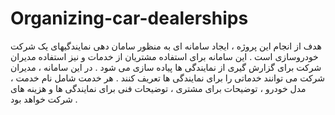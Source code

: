 # Organizing-car-dealerships
هدف از انجام این پروژه ، ایجاد سامانه ای به منظور سامان دهی نمایندگیهای یک شرکت خودروسازی است . این سامانه برای استفاده مشتریان از خدمات و نیز استفاده مدیران شرکت برای گزارش گیری از نمایندگی ها پیاده سازی می شود . در این سامانه ، مدیران شرکت می توانند خدماتی را برای نمایندگی ها تعریف کنند . هر خدمت شامل نام خدمت ، مدل خودرو ، توضیحات برای مشتری ، توضیحات فنی برای نمایندگی ها و هزینه های شرکت خواهد بود .
